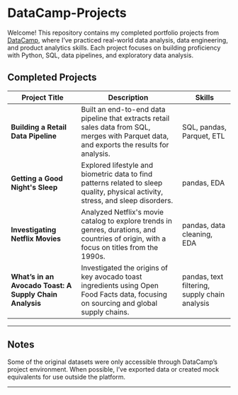 # DataCamp-Projects

Welcome! This repository contains my completed portfolio projects from [DataCamp](https://www.datacamp.com/), where I’ve practiced real-world data analysis, data engineering, and product analytics skills. Each project focuses on building proficiency with Python, SQL, data pipelines, and exploratory data analysis.

## Completed Projects

| Project Title | Description | Skills |
|--------------|-------------|--------|
| **Building a Retail Data Pipeline** | Built an end-to-end data pipeline that extracts retail sales data from SQL, merges with Parquet data, and exports the results for analysis. | SQL, pandas, Parquet, ETL |
| **Getting a Good Night's Sleep** | Explored lifestyle and biometric data to find patterns related to sleep quality, physical activity, stress, and sleep disorders. | pandas, EDA |
| **Investigating Netflix Movies** | Analyzed Netflix's movie catalog to explore trends in genres, durations, and countries of origin, with a focus on titles from the 1990s. | pandas, data cleaning, EDA |
| **What’s in an Avocado Toast: A Supply Chain Analysis** | Investigated the origins of key avocado toast ingredients using Open Food Facts data, focusing on sourcing and global supply chains. | pandas, text filtering, supply chain analysis |
---


## Notes

Some of the original datasets were only accessible through DataCamp’s project environment. When possible, I’ve exported data or created mock equivalents for use outside the platform.

---
